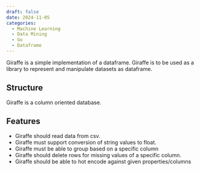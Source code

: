 ```yaml
---
draft: false 
date: 2024-11-05
categories:
  - Machine Learning 
  - Data Mining
  - Go
  - Dataframe
---
```


Giraffe is a simple implementation of a dataframe. Giraffe is to be used as a library to represent and manipulate datasets as dataframe. 

<!-- more -->

## Structure

Giraffe is a column oriented database. 

## Features

- Giraffe should read data from csv. 
- Giraffe must support conversion of string values to float. 
- Giraffe must be able to group based on a specific column
- Giraffe should delete rows for missing values of a specific column. 
- Giraffe should be able to hot encode against given properties/columns
